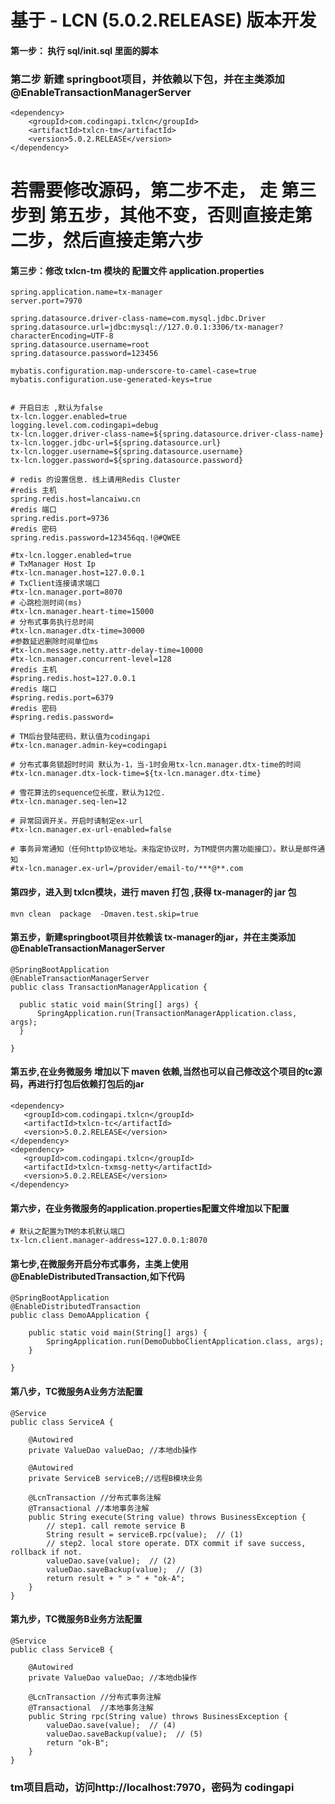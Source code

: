 # 基于 - LCN (5.0.2.RELEASE) 版本开发

#### 第一步： 执行 sql/init.sql 里面的脚本

### 第二步 新建 springboot项目，并依赖以下包，并在主类添加@EnableTransactionManagerServer
```
<dependency>
    <groupId>com.codingapi.txlcn</groupId>
    <artifactId>txlcn-tm</artifactId>
    <version>5.0.2.RELEASE</version>
</dependency>
```
# 若需要修改源码，第二步不走， 走 第三 步到 第五步，其他不变，否则直接走第二步，然后直接走第六步

#### 第三步：修改 txlcn-tm 模块的 配置文件 application.properties
```
spring.application.name=tx-manager
server.port=7970

spring.datasource.driver-class-name=com.mysql.jdbc.Driver
spring.datasource.url=jdbc:mysql://127.0.0.1:3306/tx-manager?characterEncoding=UTF-8
spring.datasource.username=root
spring.datasource.password=123456

mybatis.configuration.map-underscore-to-camel-case=true
mybatis.configuration.use-generated-keys=true


# 开启日志 ,默认为false
tx-lcn.logger.enabled=true
logging.level.com.codingapi=debug
tx-lcn.logger.driver-class-name=${spring.datasource.driver-class-name}
tx-lcn.logger.jdbc-url=${spring.datasource.url}
tx-lcn.logger.username=${spring.datasource.username}
tx-lcn.logger.password=${spring.datasource.password}

# redis 的设置信息. 线上请用Redis Cluster
#redis 主机
spring.redis.host=lancaiwu.cn
#redis 端口
spring.redis.port=9736
#redis 密码
spring.redis.password=123456qq.!@#QWEE

#tx-lcn.logger.enabled=true
# TxManager Host Ip
#tx-lcn.manager.host=127.0.0.1
# TxClient连接请求端口
#tx-lcn.manager.port=8070
# 心跳检测时间(ms)
#tx-lcn.manager.heart-time=15000
# 分布式事务执行总时间
#tx-lcn.manager.dtx-time=30000
#参数延迟删除时间单位ms
#tx-lcn.message.netty.attr-delay-time=10000
#tx-lcn.manager.concurrent-level=128
#redis 主机
#spring.redis.host=127.0.0.1
#redis 端口
#spring.redis.port=6379
#redis 密码
#spring.redis.password=

# TM后台登陆密码，默认值为codingapi
#tx-lcn.manager.admin-key=codingapi

# 分布式事务锁超时时间 默认为-1，当-1时会用tx-lcn.manager.dtx-time的时间
#tx-lcn.manager.dtx-lock-time=${tx-lcn.manager.dtx-time}

# 雪花算法的sequence位长度，默认为12位.
#tx-lcn.manager.seq-len=12

# 异常回调开关。开启时请制定ex-url
#tx-lcn.manager.ex-url-enabled=false

# 事务异常通知（任何http协议地址。未指定协议时，为TM提供内置功能接口）。默认是邮件通知
#tx-lcn.manager.ex-url=/provider/email-to/***@**.com
```
#### 第四步，进入到 txlcn模块，进行 maven 打包 ,获得 tx-manager的 jar 包
``` mvn clean  package  -Dmaven.test.skip=true ```
#### 第五步，新建springboot项目并依赖该 tx-manager的jar，并在主类添加@EnableTransactionManagerServer
```
@SpringBootApplication
@EnableTransactionManagerServer
public class TransactionManagerApplication {

  public static void main(String[] args) {
      SpringApplication.run(TransactionManagerApplication.class, args);
  }

}
```

#### 第五步,在业务微服务 增加以下 maven 依赖,当然也可以自己修改这个项目的tc源码，再进行打包后依赖打包后的jar
```
<dependency>
   <groupId>com.codingapi.txlcn</groupId>
   <artifactId>txlcn-tc</artifactId>
   <version>5.0.2.RELEASE</version>
</dependency>
<dependency>
   <groupId>com.codingapi.txlcn</groupId>
   <artifactId>txlcn-txmsg-netty</artifactId>
   <version>5.0.2.RELEASE</version>
</dependency>
```
#### 第六步，在业务微服务的application.properties配置文件增加以下配置
```
# 默认之配置为TM的本机默认端口
tx-lcn.client.manager-address=127.0.0.1:8070 
```
#### 第七步,在微服务开启分布式事务，主类上使用@EnableDistributedTransaction,如下代码
```
@SpringBootApplication
@EnableDistributedTransaction
public class DemoAApplication {

    public static void main(String[] args) {
        SpringApplication.run(DemoDubboClientApplication.class, args);
    }

}
```
#### 第八步，TC微服务A业务方法配置
```
@Service
public class ServiceA {
    
    @Autowired
    private ValueDao valueDao; //本地db操作
    
    @Autowired
    private ServiceB serviceB;//远程B模块业务
    
    @LcnTransaction //分布式事务注解
    @Transactional //本地事务注解
    public String execute(String value) throws BusinessException {
        // step1. call remote service B
        String result = serviceB.rpc(value);  // (1)
        // step2. local store operate. DTX commit if save success, rollback if not.
        valueDao.save(value);  // (2)
        valueDao.saveBackup(value);  // (3)
        return result + " > " + "ok-A";
    }
}
```
#### 第九步，TC微服务B业务方法配置
```
@Service
public class ServiceB {
    
    @Autowired
    private ValueDao valueDao; //本地db操作
    
    @LcnTransaction //分布式事务注解
    @Transactional  //本地事务注解
    public String rpc(String value) throws BusinessException {
        valueDao.save(value);  // (4)
        valueDao.saveBackup(value);  // (5)
        return "ok-B";
    }
}
```

### tm项目启动，访问http://localhost:7970，密码为 codingapi